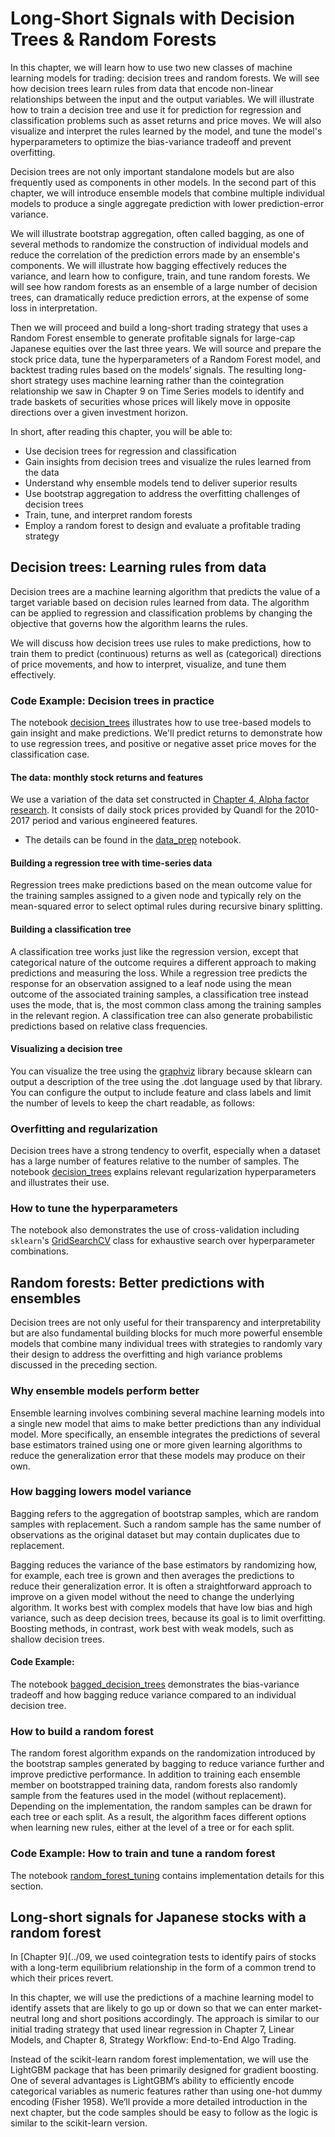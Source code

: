 # Long-Short Signals with Decision Trees & Random Forests

In this chapter, we will learn how to use two new classes of machine learning models for trading: decision trees and random forests. We will see how decision trees learn rules from data that encode non-linear relationships between the input and the output variables. We will illustrate how to train a decision tree and use it for prediction for regression and classification problems such as asset returns and price moves. We will also visualize and interpret the rules learned by the model, and tune the model's hyperparameters to optimize the bias-variance tradeoff and prevent overfitting. 

Decision trees are not only important standalone models but are also frequently used as components in other models. In the second part of this chapter, we will introduce ensemble models that combine multiple individual models to produce a single aggregate prediction with lower prediction-error variance. 

We will illustrate bootstrap aggregation, often called bagging, as one of several methods to randomize the construction of individual models and reduce the correlation of the prediction errors made by an ensemble's components. We will illustrate how bagging effectively reduces the variance, and learn how to configure, train, and tune random forests. We will see how random forests as an ensemble of a large number of decision trees, can dramatically reduce prediction errors, at the expense of some loss in interpretation. 

Then we will proceed and build a long-short trading strategy that uses a Random Forest ensemble to generate profitable signals for large-cap Japanese equities over the last three years. We will source and prepare the stock price data, tune the hyperparameters of a Random Forest model, and backtest trading rules based on the models’ signals. The resulting long-short strategy uses machine learning rather than the cointegration relationship we saw in Chapter 9 on Time Series models to identify and trade baskets of securities whose prices will likely move in opposite directions over a given investment horizon.

In short, after reading this chapter, you will be able to:
- Use decision trees for regression and classification
- Gain insights from decision trees and visualize the rules learned from the data
- Understand why ensemble models tend to deliver superior results
- Use bootstrap aggregation to address the overfitting challenges of decision trees
- Train, tune, and interpret random forests
- Employ a random forest to design and evaluate a profitable trading strategy

## Decision trees: Learning rules from data

Decision trees are a machine learning algorithm that predicts the value of a target variable based on decision rules learned from data. The algorithm can be applied to regression and classification problems by changing the objective that governs how the algorithm learns the rules.

We will discuss how decision trees use rules to make predictions, how to train them to predict (continuous) returns as well as (categorical) directions of price movements, and how to interpret, visualize, and tune them effectively.

### Code Example: Decision trees in practice

The notebook [decision_trees](01_decision_trees.ipynb) illustrates how to use tree-based models to gain insight and make predictions. We'll predict returns to demonstrate how to use regression trees, and positive or negative asset price moves for the classification case. 

#### The data: monthly stock returns and features

We use a variation of the data set constructed in [Chapter 4, Alpha factor research](../04_alpha_factor_research). It consists of daily stock prices provided by Quandl for the 2010-2017 period and various engineered features. 
- The details can be found in the [data_prep](00_data_prep.ipynb) notebook. 

#### Building a regression tree with time-series data

Regression trees make predictions based on the mean outcome value for the training samples assigned to a given node and typically rely on the mean-squared error to select optimal rules during recursive binary splitting.

#### Building a classification tree

A classification tree works just like the regression version, except that categorical nature of the outcome requires a different approach to making predictions and measuring the loss. While a regression tree predicts the response for an observation assigned to a leaf node using the mean outcome of the associated training samples, a classification tree instead uses the mode, that is, the most common class among the training samples in the relevant region. A classification tree can also generate probabilistic predictions based on relative class frequencies.

#### Visualizing a decision tree

You can visualize the tree using the [graphviz](https://graphviz.gitlab.io/download/) library because sklearn can output a description of the tree using the .dot language used by that library. You can configure the output to include feature and class labels and limit the number of levels to keep the chart readable, as follows:

### Overfitting and regularization

Decision trees have a strong tendency to overfit, especially when a dataset has a large number of features relative to the number of samples. The notebook [decision_trees](01_decision_trees.ipynb) explains relevant regularization hyperparameters and illustrates their use.

### How to tune the hyperparameters

The notebook also demonstrates the use of cross-validation including `sklearn`'s [GridSearchCV](https://scikit-learn.org/stable/modules/generated/sklearn.model_selection.GridSearchCV.html) class for exhaustive search over hyperparameter combinations.

## Random forests: Better predictions with ensembles

Decision trees are not only useful for their transparency and interpretability but are also fundamental building blocks for much more powerful ensemble models that combine many individual trees with strategies to randomly vary their design to address the overfitting and high variance problems discussed in the preceding section.

### Why ensemble models perform better

Ensemble learning involves combining several machine learning models into a single new model that aims to make better predictions than any individual model. More specifically, an ensemble integrates the predictions of several base estimators trained using one or more given learning algorithms to reduce the generalization error that these models may produce on their own.

### How bagging lowers model variance

Bagging refers to the aggregation of bootstrap samples, which are random samples with replacement. Such a random sample has the same number of observations as the original dataset but may contain duplicates due to replacement. 

Bagging reduces the variance of the base estimators by randomizing how, for example, each tree is grown and then averages the predictions to reduce their generalization error. It is often a straightforward approach to improve on a given model without the need to change the underlying algorithm. It works best with complex models that have low bias and high variance, such as deep decision trees, because its goal is to limit overfitting. Boosting methods, in contrast, work best with weak models, such as shallow decision trees.

#### Code Example:

The notebook [bagged_decision_trees](02_bagged_decision_trees.ipynb) demonstrates the bias-variance tradeoff and how bagging reduce variance compared to an individual decision tree.

### How to build a random forest

The random forest algorithm expands on the randomization introduced by the bootstrap samples generated by bagging to reduce variance further and improve predictive performance.
In addition to training each ensemble member on bootstrapped training data, random forests also randomly sample from the features used in the model (without replacement). Depending on the implementation, the random samples can be drawn for each tree or each split. As a result, the algorithm faces different options when learning new rules, either at the level of a tree or for each split.

### Code Example: How to train and tune a random forest

The notebook [random_forest_tuning](03_random_forest_tuning.ipynb) contains implementation details for this section.

## Long-short signals for Japanese stocks with a random forest

In [Chapter 9](../09, we used cointegration tests to identify pairs of stocks with a long-term equilibrium relationship in the form of a common trend to which their prices revert. 

In this chapter, we will use the predictions of a machine learning model to identify assets that are likely to go up or down so that we can enter market-neutral long and short positions accordingly. The approach is similar to our initial trading strategy that used linear regression in Chapter 7, Linear Models, and Chapter 8, Strategy Workflow: End-to-End Algo Trading.

Instead of the scikit-learn random forest implementation, we will use the LightGBM package that has been primarily designed for gradient boosting. One of several advantages is LightGBM’s ability to efficiently encode categorical variables as numeric features rather than using one-hot dummy encoding (Fisher 1958). We’ll provide a more detailed introduction in the next chapter, but the code samples should be easy to follow as the logic is similar to the scikit-learn version.
